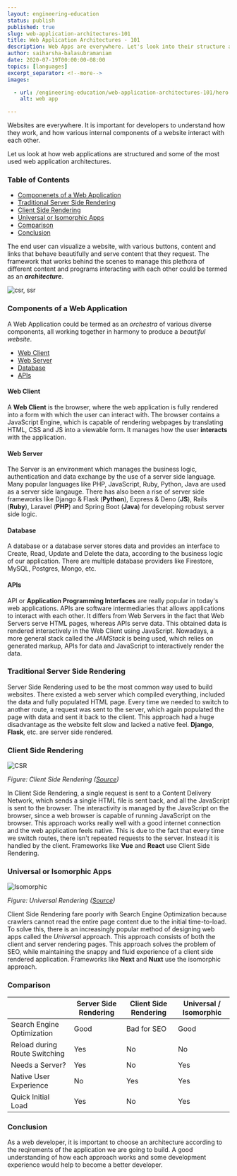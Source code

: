 ```yaml
---
layout: engineering-education
status: publish
published: true
slug: web-application-architectures-101
title: Web Application Architectures - 101
description: Web Apps are everywhere. Let's look into their structure and how they interact with various services.
author: saiharsha-balasubramaniam
date: 2020-07-19T00:00:00-08:00
topics: [languages]
excerpt_separator: <!--more-->
images:

  - url: /engineering-education/web-application-architectures-101/hero.jpg
    alt: web app

---
```

Websites are everywhere. It is important for developers to understand how they work, and how various internal components of a website interact with each other. 
<!--more-->

Let us look at how web applications are structured and some of the most used web application architectures.

### Table of Contents

- [Componenets of a Web Application](#components-of-a-web-application)
- [Traditional Server Side Rendering](#traditional-server-side-rendering)
- [Client Side Rendering](#client-side-rendering)
- [Universal or Isomorphic Apps](#universal-or-isomorphic-apps)
- [Comparison](#comparison)
- [Conclusion](#conclusion)

The end user can visualize a website, with various buttons, content and links that behave beautifully and serve content that they request. The framework that works behind the scenes to manage this plethora of different content and programs interacting with each other could be termed as an ***architecture***.

![csr, ssr](/engineering-education/web-application-architecture-101/csr-ssr.webp)

### Components of a Web Application

A Web Application could be termed as an *orchestra* of various diverse components, all working together in harmony to produce a *beautiful website*. 

- [Web Client](#web-client)
- [Web Server](#web-server)
- [Database](#database)
- [APIs](#apis)

#### Web Client

A **Web Client** is the browser, where the web application is fully rendered into a form with which the user can interact with. The browser contains a JavaScript Engine, which is capable of rendering webpages by translating HTML, CSS and JS into a viewable form. It manages how the user **interacts** with the application.

#### Web Server

The Server is an environment which manages the business logic, authentication and data exchange by the use of a server side language. Many popular languages like PHP, JavaScript, Ruby, Python, Java are used as a server side langauge. There has also been a rise of server side frameworks like Django & Flask (**Python**), Express & Deno (**JS**), Rails (**Ruby**), Laravel (**PHP**) and Spring Boot (**Java**) for developing robust server side logic.

#### Database

A database or a database server stores data and provides an interface to Create, Read, Update and Delete the data, according to the business logic of our application. There are multiple database providers like Firestore, MySQL, Postgres, Mongo, etc.

#### APIs

API or **Application Programming Interfaces** are really popular in today's web applications. APIs are software intermediaries that allows applications to interact with each other. It differs from Web Servers in the fact that Web Servers serve HTML pages, whereas APIs serve data. This obtained data is rendered interactively in the Web Client using JavaScript. Nowadays, a more general stack called the *JAMStack* is being used, which relies on generated markup, APIs for data and JavaScript to interactively render the data.

### Traditional Server Side Rendering


Server Side Rendering used to be the most common way used to build websites. There existed a web server which compiled everything, included the data and fully populated HTML page. Every time we needed to switch to another route, a request was sent to the server, which again populated the page with data and sent it back to the client. This approach had a huge disadvantage as the website felt slow and lacked a native feel. **Django**, **Flask**, etc. are server side rendered.

### Client Side Rendering

![CSR](/engineering-education/web-application-architectures-101/csr.png)

*Figure: Client Side Rendering ([Source](https://laptrinhx.com/understanding-server-side-rendering-721376809/))*
 
In Client Side Rendering, a single request is sent to a Content Delivery Network, which sends a single HTML file is sent back, and all the JavaScript is sent to the browser. The interactivity is managed by the JavaScript on the browser, since a web browser is capable of running JavaScript on the browser. This approach works really well with a good internet connection and the web application feels native. This is due to the fact that every time we switch routes, there isn't repeated requests to the server. Instead it is handled by the client. Frameworks like **Vue** and **React** use Client Side Rendering.

### Universal or Isomorphic Apps

![Isomorphic](/engineering-education/web-application-architectures-101/iso.png)

*Figure: Universal Rendering ([Source](https://dzone.com/articles/client-side-vs-server-side-rendering-what-to-choos))*

Client Side Rendering fare poorly with Search Engine Optimization because crawlers cannot read the entire page content due to the initial time-to-load. To solve this, there is an increasingly popular method of designing web apps called the *Universal* approach. This approach consists of both the client and server rendering pages. This approach solves the problem of SEO, while maintaining the snappy and fluid experience of a client side rendered application. Frameworks like **Next** and **Nuxt** use the isomorphic approach.

### Comparison

|   | **Server Side Rendering** | **Client Side Rendering** | **Universal / Isomorphic** |
|---|---|---|---|
| Search Engine Optimization  | Good | Bad for SEO | Good |
| Reload during Route Switching | Yes | No | No |
| Needs a Server? | Yes | No | Yes |
| Native User Experience | No | Yes | Yes |
| Quick Initial Load | Yes | No | Yes |

### Conclusion

As a web developer, it is important to choose an architecture according to the reqirements of the application we are going to build. A good understanding of how each approach works and some development experience would help to become a better developer.